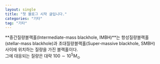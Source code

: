 ```yaml
---
layout: single
title: "첫 블로그 시작 글입니다."
categories: "기타"
tag: "기타"
---    
```


**중간질량블랙홀(Intermediate-mass blackhole, IMBH)**는 항성질량블랙홀(stellar-mass blackhole)과 초대질량블랙홀(Super-massive blackhole, SMBH)사이에 위치하는 질량을 가진 블랙홀이다.<br>
그에 대응되는 질량은 대략 $100 \sim 10^5 M_{\odot}$
